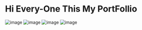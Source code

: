 Hi Every-One This My PortFollio 
===============================
![image](https://user-images.githubusercontent.com/100182758/193043647-4b4540e8-ca78-4955-8521-2117954ceeec.png)
![image](https://user-images.githubusercontent.com/100182758/193043764-460100d2-4752-4a91-9f01-03a0a2ef22fb.png)
![image](https://user-images.githubusercontent.com/100182758/193043860-7a76f50e-894e-42d3-92c9-88548ff37f74.png)
![image](https://user-images.githubusercontent.com/100182758/193043960-c4fd8a1e-f1e7-406f-9f62-1158984707bd.png)


